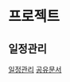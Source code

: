 # 프로젝트

## 일정관리

[일정관리](https://docs.google.com/spreadsheets/d/10w5geBMGSwjduNdDLhcziIM0-6vgpWIN2nsQWIQbK7E/edit?usp=sharing)
[공유문서](https://drive.google.com/drive/folders/1OIxhkUHB-2RAYnn1cEcHpyHjNIJiPLzn?usp=sharing)
